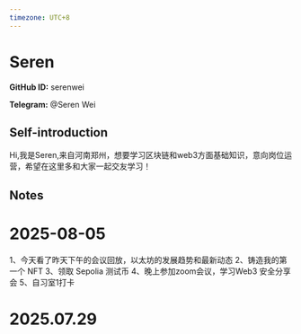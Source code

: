 ```yaml
---
timezone: UTC+8
---
```


# Seren

**GitHub ID:** serenwei

**Telegram:** @Seren Wei

## Self-introduction

Hi,我是Seren,来自河南郑州，想要学习区块链和web3方面基础知识，意向岗位运营，希望在这里多和大家一起交友学习！

## Notes

<!-- Content_START -->
# 2025-08-05

1、今天看了昨天下午的会议回放，以太坊的发展趋势和最新动态
2、铸造我的第一个 NFT
3、领取 Sepolia 测试币
4、晚上参加zoom会议，学习Web3 安全分享会
5、自习室1打卡

# 2025.07.29


<!-- Content_END -->
